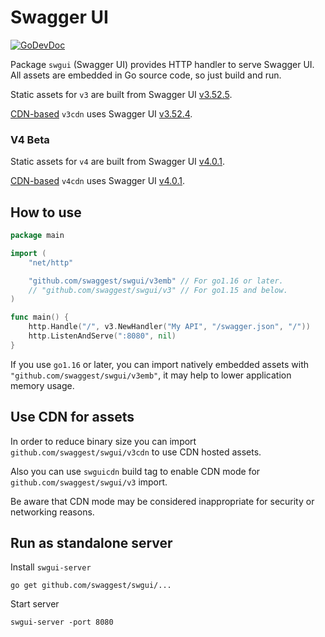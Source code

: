 # Swagger UI

[![GoDevDoc](https://img.shields.io/badge/dev-doc-00ADD8?logo=go)](https://pkg.go.dev/github.com/swaggest/swgui)

Package `swgui` (Swagger UI) provides HTTP handler to serve Swagger UI. All assets are embedded in Go source code, so
just build and run.

Static assets for `v3` are built from Swagger
UI [v3.52.5](https://github.com/swagger-api/swagger-ui/releases/tag/v3.52.5).

[CDN-based](https://cdnjs.com/libraries/swagger-ui) `v3cdn` uses Swagger
UI [v3.52.4](https://github.com/swagger-api/swagger-ui/releases/tag/v3.52.4).

### V4 Beta

Static assets for `v4` are built from Swagger
UI [v4.0.1](https://github.com/swagger-api/swagger-ui/releases/tag/v4.0.1).

[CDN-based](https://cdnjs.com/libraries/swagger-ui) `v4cdn` uses Swagger
UI [v4.0.1](https://github.com/swagger-api/swagger-ui/releases/tag/v4.0.1).


## How to use

```go
package main

import (
	"net/http"

	"github.com/swaggest/swgui/v3emb" // For go1.16 or later.
	// "github.com/swaggest/swgui/v3" // For go1.15 and below.
)

func main() {
	http.Handle("/", v3.NewHandler("My API", "/swagger.json", "/"))
	http.ListenAndServe(":8080", nil)
}
```

If you use `go1.16` or later, you can import natively embedded assets with `"github.com/swaggest/swgui/v3emb"`, it may
help to lower application memory usage.

## Use CDN for assets

In order to reduce binary size you can import `github.com/swaggest/swgui/v3cdn` to use CDN hosted assets.

Also you can use `swguicdn` build tag to enable CDN mode for `github.com/swaggest/swgui/v3` import.

Be aware that CDN mode may be considered inappropriate for security or networking reasons.

## Run as standalone server

Install `swgui-server`

    go get github.com/swaggest/swgui/...

Start server

    swgui-server -port 8080
